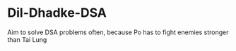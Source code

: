 # Dil-Dhadke-DSA
Aim to solve DSA problems often, because Po has to fight enemies stronger than Tai Lung
